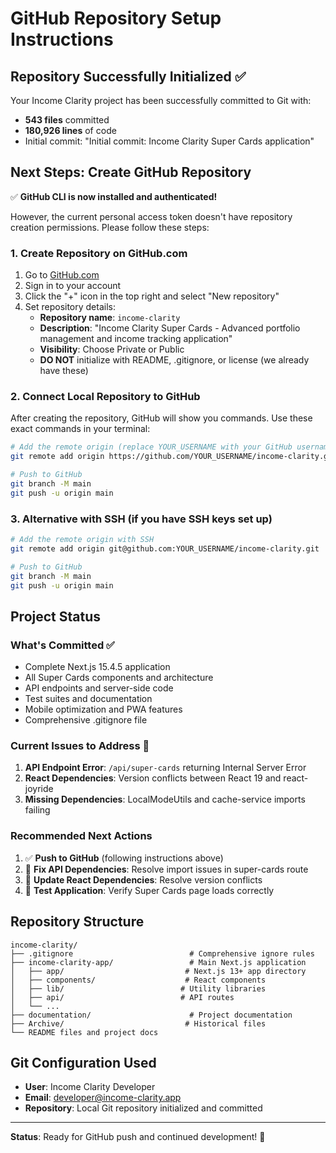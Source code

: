 # GitHub Repository Setup Instructions

## Repository Successfully Initialized ✅

Your Income Clarity project has been successfully committed to Git with:
- **543 files** committed
- **180,926 lines** of code
- Initial commit: "Initial commit: Income Clarity Super Cards application"

## Next Steps: Create GitHub Repository

✅ **GitHub CLI is now installed and authenticated!**

However, the current personal access token doesn't have repository creation permissions. Please follow these steps:

### 1. Create Repository on GitHub.com

1. Go to [GitHub.com](https://github.com)
2. Sign in to your account
3. Click the "+" icon in the top right and select "New repository"
4. Set repository details:
   - **Repository name**: `income-clarity`
   - **Description**: "Income Clarity Super Cards - Advanced portfolio management and income tracking application"
   - **Visibility**: Choose Private or Public
   - **DO NOT** initialize with README, .gitignore, or license (we already have these)

### 2. Connect Local Repository to GitHub

After creating the repository, GitHub will show you commands. Use these exact commands in your terminal:

```bash
# Add the remote origin (replace YOUR_USERNAME with your GitHub username)
git remote add origin https://github.com/YOUR_USERNAME/income-clarity.git

# Push to GitHub
git branch -M main
git push -u origin main
```

### 3. Alternative with SSH (if you have SSH keys set up)

```bash
# Add the remote origin with SSH
git remote add origin git@github.com:YOUR_USERNAME/income-clarity.git

# Push to GitHub
git branch -M main
git push -u origin main
```

## Project Status

### What's Committed ✅
- Complete Next.js 15.4.5 application
- All Super Cards components and architecture
- API endpoints and server-side code
- Test suites and documentation
- Mobile optimization and PWA features
- Comprehensive .gitignore file

### Current Issues to Address 🔧
1. **API Endpoint Error**: `/api/super-cards` returning Internal Server Error
2. **React Dependencies**: Version conflicts between React 19 and react-joyride
3. **Missing Dependencies**: LocalModeUtils and cache-service imports failing

### Recommended Next Actions
1. ✅ **Push to GitHub** (following instructions above)
2. 🔧 **Fix API Dependencies**: Resolve import issues in super-cards route
3. 🔧 **Update React Dependencies**: Resolve version conflicts
4. 🚀 **Test Application**: Verify Super Cards page loads correctly

## Repository Structure
```
income-clarity/
├── .gitignore                          # Comprehensive ignore rules
├── income-clarity-app/                 # Main Next.js application
│   ├── app/                           # Next.js 13+ app directory
│   ├── components/                    # React components
│   ├── lib/                          # Utility libraries
│   ├── api/                          # API routes
│   └── ...
├── documentation/                      # Project documentation
├── Archive/                           # Historical files
└── README files and project docs
```

## Git Configuration Used
- **User**: Income Clarity Developer
- **Email**: developer@income-clarity.app
- **Repository**: Local Git repository initialized and committed

---

**Status**: Ready for GitHub push and continued development! 🚀
